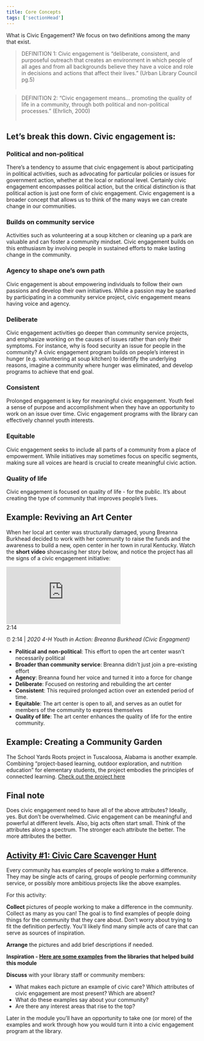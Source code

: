 ```yaml
---
title: Core Concepts 
tags: ['sectionHead']
---
```


What is Civic Engagement? We focus on two definitions among the many that exist. 

> DEFINITION 1: Civic engagement is “deliberate, consistent, and purposeful outreach that creates an environment in which people of all ages and from all backgrounds believe they have a voice and role in decisions and actions that affect their lives.” (Urban Library Council pg.5)
<br/><br/>

>DEFINITION 2: “Civic engagement means… promoting the quality of life in a community, through both political and non-political processes.” (Ehrlich, 2000) <br/><br/>

## Let’s break this down. Civic engagement is:

<div class="colorhighlight color1" markdown="1">

### Political and non-political

There’s a tendency to assume that civic engagement is about participating in political activities, such as advocating for particular policies or issues for government action, whether at the local or national level. Certainly civic engagement encompasses political action, but the critical distinction is that political action is just one form of civic engagement. Civic engagement is a broader concept that allows us to think of the many ways we can create change in our communities.
</div>

<div class="colorhighlight color2" markdown="1">

### Builds on community service

Activities such as volunteering at a soup kitchen or cleaning up a park are valuable and can foster a community mindset. Civic engagement builds on this enthusiasm by involving people in sustained efforts to make lasting change in the community.
</div>

<div class="colorhighlight color3" markdown="1">

### Agency to shape one’s own path

Civic engagement is about empowering individuals to follow their own passions and develop their own initiatives. While a passion may be sparked by participating in a community service project, civic engagement means having voice and agency.

</div>

<div class="colorhighlight color1" markdown="1">

### Deliberate

Civic engagement activities go deeper than community service projects, and emphasize working on the causes of issues rather than only their symptoms. For instance, why is food security an issue for people in the community? A civic engagement program builds on people’s interest in hunger (e.g. volunteering at soup kitchen) to identify the underlying reasons, imagine a community where hunger was eliminated, and develop programs to achieve that end goal.
</div>


<div class="colorhighlight color2" markdown="1">

### Consistent

Prolonged engagement is key for meaningful civic engagement. Youth feel a sense of purpose and accomplishment when they have an opportunity to work on an issue over time. Civic engagement programs with the library can effectively channel  youth interests.
</div>

<div class="colorhighlight color3" markdown="1">

### Equitable

Civic engagement seeks to include all parts of a community from a place of empowerment. While initiatives may sometimes focus on specific segments, making sure all voices are heard is crucial to create meaningful civic action.
</div>

<div class="colorhighlight color1" markdown="1">

### Quality of life

Civic engagement is focused on quality of life - for the public. It’s about creating the type of community that improves people’s lives.
</div>

## Example: Reviving an Art Center

When her local art center was structurally damaged, young Breanna Burkhead decided to work with her community to raise the funds and the awareness to build a new, open center in her town in rural Kentucky. Watch the **short video** showcasing her story below, and notice the project has all the signs of a civic engagement initiative:

<div class="callout videos" markdown="1">
<iframe src="https://www.youtube.com/embed/zJMbKayD2rU" frameborder="0" allow="autoplay; encrypted-media" allowfullscreen></iframe>
<div class="videotime">2:14</div></div>

&#x23F0; 2:14 \| *2020 4-H Youth in Action: Breanna Burkhead (Civic Engagment)*

* **Political and non-political**: This effort to open the art center wasn’t necessarily political
* **Broader than community service**: Breanna didn’t just join a pre-existing effort
* **Agency**: Breanna found her voice and turned it into a force for change
* **Deliberate**: Focused on restoring and rebuilding the art center
* **Consistent**: This required prolonged action over an extended period of time. 
* **Equitable**: The art center is open to all, and serves as an outlet for members of the community to express themselves
* **Quality of life**: The art center enhances the quality of life for the entire community. 

## Example: Creating a Community Garden

The School Yards Roots project in Tuscaloosa, Alabama is another example. Combining “project-based learning, outdoor exploration, and nutrition education” for elementary students, the project embodies the principles of connected learning. [Check out the project here](https://schoolyardroots.org/)

## Final note

Does civic engagement need to have all of the above attributes? Ideally, yes. But don’t be overwhelmed. Civic engagement can be meaningful and powerful at different levels. Also, big acts often start small. Think of the attributes along a spectrum. The stronger each attribute the better. The more attributes the better. 

<div class="callout activity" markdown="1">
    
## [Activity #1: Civic Care Scavenger Hunt](https://docs.google.com/document/d/1uPmhiT61et6bkAChEcgjCZPWVTGtgmdrK6o7MoNqlvU/edit#bookmark=id.oxzcg9bc4nop)

Every community has examples of people working to make a difference. They may be single acts of caring, groups of people performing community service, or possibly more ambitious projects like the above examples. 

For this activity:

**Collect** pictures of people working to make a difference in the community. Collect as many as you can! The goal is to find examples of people doing things for the community that they care about. Don’t worry about trying to fit the definition perfectly. You'll likely find many simple acts of care that can serve as sources of inspiration.

**Arrange** the pictures and add brief descriptions if needed.

**Inspiration - [Here are some examples](https://jamboard.google.com/d/1yVbi2FzfFIRHpSCg7RqfHJSpKMDw74yeqxpnIAlp26g/viewer?pli=1&f=3)
from the libraries that helped build this module**

**Discuss** with your library staff or community members: 
* What makes each picture an example of civic care? Which attributes of civic engagement are most present? Which are absent?
* What do these examples say about your community? 
* Are there any interest areas that rise to the top? 

Later in the module you’ll have an opportunity to take one (or more) of the examples and work through how you would turn it into a civic engagement program at the library.

</div>
